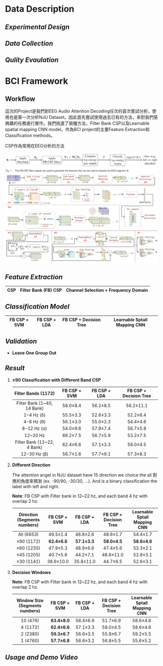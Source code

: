 # Data Description

## _Experimental Design_

## _Data Collection_

## _Qulity Evaulation_

# BCI Framework

## Workflow

這次的Project是我們對EEG Audio Attention Decoding任次的首次嘗試分析，使用也是第一次分析NJU Dataset。因此首先嘗試使用過去已有的方法，來對我們感興趣的任務進行實作。我們挑選了兩種方法，Filter Bank CSP以及Learnable spatial mapping CNN model，作為BCI project的主要Feature Extraction和Classification methods。

CSP作為常用在EEG分析的方法

![alt text](image.png)
![alt text](image-1.png)

## _Feature Extraction_
| CSP | Filter Bank (FB) CSP | Channel Selection + Frequency Domain | 
|------|------|------|

## _Classification Model_
| __FB CSP + SVM__ | FB CSP + LDA | FB CSP + Decision Tree | Learnable Sptail Mapping CNN|
|------|------|------|------|

## _Validation_

- __Leave One Group Out__

## _Result_

1. **±90 Classification with Different Band CSP**

    | Filter Bands (1172) | FB CSP + SVM | FB CSP + LDA | FB CSP + Decision Tree |
    |:-:|:-:|:-:|:-:|
    |Filter Bank (1~40, 14 Bank)|58.0±8.4|56.2±8.5|56.2±11.1|
    |1−4 Hz (δ)|55.5±3.3|52.6±3.3|52.2±6.4|
    |4−8 Hz (θ)|56.1±3.0|55.0±2.3|54.4±4.6|
    |8−12 Hz (α)|54.0±9.6|57.9±7.4|56.7±5.8|
    |12~20 Hz|66.2±7.5|56.7±5.9|53.2±7.5|
    |Filter Bank (12~22, 4 Bank)|62.4±6.6|57.1±3.3|58.0±4.5|
    |12−30 Hz (β)|56.7±1.6|57.7±9.1|57.3±8.3|

2. **Different Direction**

    The attention angel in NJU dataset have 15 direction we choice the all 對應的角度來預測 (ex. -90/90, -30/30, ...). And is a binary classification the label with left and right.

    **Note**: FB CSP with Filter bank in 12~22 hz, and each band 4 hz with overlap 2 hz.

    | Direction (Segments numbers) | FB CSP + SVM | FB CSP + LDA | FB CSP + Decision Tree | Learnable Sptail Mapping CNN|
    |:-:|:-:|:-:|:-:|:-:|
    | All (6653)|49.5±1.4|48.8±2.6|48.6±1.7|54.4±1.7|
    | ±90 (1172)|**62.4±6.6**|**57.1±3.3**|**58.0±4.5**|**58.6±4.6**|
    | ±60 (1235)|47.9±5.3|48.9±6.6|47.4±5.6|53.3±2.1|
    | ±45 (1205)|40.7±5.6|44.2±7.1|48.6±11.0|52.8±3.1|
    | ±30 (1141)|38.6±10.0|35.8±11.0|44.7±6.5|52.6±3.1|

3. **Decision Windows**

   **Note**: FB CSP with Filter bank in 12~22 hz, and each band 4 hz with overlap 2 hz.

    | Window Size (Segments numbers) | FB CSP + SVM | FB CSP + LDA | FB CSP + Decision Tree | Learnable Sptail Mapping CNN|
    |:-:|:-:|:-:|:-:|:-:|
    |10 (476)|**63.4±8.0**|58.4±6.9|51.7±6.9|58.6±4.6|
    |4 (1172)|**62.4±6.6**|57.1±3.3|58.0±4.5|58.6±4.6|
    |2 (2380)|**59.3±6.7**|56.6±3.5|55.8±6.7|59.2±5.5|
    |1 (4760)|**57.7±6.8**|56.6±3.2|56.8±5.5|55.6±5.2|


## _Usage and Demo Video_